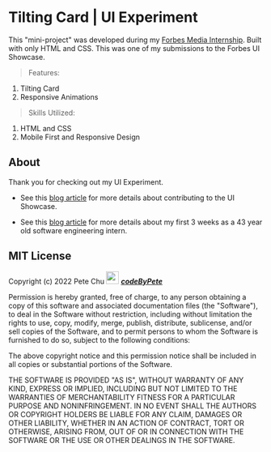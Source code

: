 # Tilting Card | UI Experiment

This "mini-project" was developed during my [Forbes Media Internship](https://www.linkedin.com/posts/codebypete_webdevelopment-mernstackdeveloper-activity-6931971649504198656-hdBr/).  Built with only HTML and CSS.  This was one of my submissions to the Forbes UI Showcase.  

> Features:
 <ol>
    <li>Tilting Card</li>
    <li>Responsive Animations</li>
 </ol>

> Skills Utilized:
 <ol>
    <li>HTML and CSS</li>
    <li>Mobile First and Responsive Design</li>
 </ol>

## About

Thank you for checking out my UI Experiment.  

- See this [blog article](https://www.codebypete.com/pages/blog.html#blog13Button) for more details about contributing to the UI Showcase.

- See this [blog article](https://www.codebypete.com/pages/blog.html#blog11Button) for more details about my first 3 weeks as a 43 year old software engineering intern.

## MIT License

Copyright (c) 2022 Pete Chu <img src='https://codetracklift.github.io/codeTrackLift/logos/giphyPharma2Code.gif' alt='codeByPete logo' width='25'> ***[codeByPete](https://www.codebypete.com/)***

Permission is hereby granted, free of charge, to any person obtaining a copy of this software and associated documentation files (the "Software"), to deal in the Software without restriction, including without limitation the rights to use, copy, modify, merge, publish, distribute, sublicense, and/or sell copies of the Software, and to permit persons to whom the Software is furnished to do so, subject to the following conditions:

The above copyright notice and this permission notice shall be included in all copies or substantial portions of the Software.

THE SOFTWARE IS PROVIDED "AS IS", WITHOUT WARRANTY OF ANY KIND, EXPRESS OR IMPLIED, INCLUDING BUT NOT LIMITED TO THE WARRANTIES OF MERCHANTABILITY FITNESS FOR A PARTICULAR PURPOSE AND NONINFRINGEMENT. IN NO EVENT SHALL THE AUTHORS OR COPYRIGHT HOLDERS BE LIABLE FOR ANY CLAIM, DAMAGES OR OTHER LIABILITY, WHETHER IN AN ACTION OF CONTRACT, TORT OR OTHERWISE, ARISING FROM, OUT OF OR IN CONNECTION WITH THE SOFTWARE OR THE USE OR OTHER DEALINGS IN THE SOFTWARE.